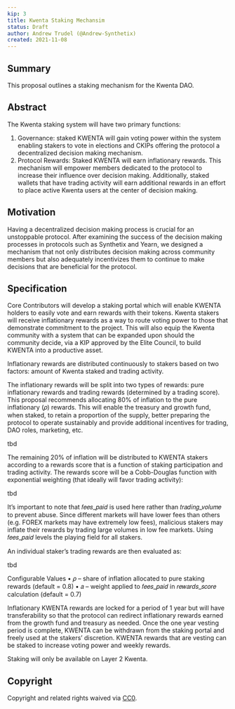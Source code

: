 ```yaml
---
kip: 3
title: Kwenta Staking Mechansim
status: Draft
author: Andrew Trudel (@Andrew-Synthetix)
created: 2021-11-08
---
```


## Summary

This proposal outlines a staking mechanism for the Kwenta DAO. 

## Abstract

The Kwenta staking system will have two primary functions:

1. Governance: staked KWENTA will gain voting power within the system enabling stakers to vote in elections and CKIPs offering the protocol a decentralized decision making mechanism. 
2. Protocol Rewards: Staked KWENTA will earn inflationary rewards. This mechanism will empower members dedicated to the protocol to increase their influence over decision making. Additionally, staked wallets that have trading activity will earn additional rewards in an effort to place active Kwenta users at the center of decision making. 

## Motivation

Having a decentralized decision making process is crucial for an unstoppable protocol. After examining the success of the decision making processes in protocols such as Synthetix and Yearn, we designed a mechanism that not only distributes decision making across community members but also adequately incentivizes them to continue to make decisions that are beneficial for the protocol.  

## Specification

Core Contributors will develop a staking portal which will enable KWENTA holders to easily vote and earn rewards with their tokens. Kwenta stakers will receive inflationary rewards as a way to route voting power to those that demonstrate commitment to the project. This will also equip the Kwenta community with a system that can be expanded upon should the community decide, via a KIP approved by the Elite Council, to build KWENTA into a productive asset.

Inflationary rewards are distributed continuously to stakers based on two factors: amount of Kwenta staked and trading activity. 

The inflationary rewards will be split into two types of rewards: pure inflationary rewards and trading rewards (determined by a trading score). This proposal recommends allocating 80% of inflation to the pure inflationary (𝜌) rewards. This will enable the treasury and growth fund, when staked, to retain a proportion of the supply, better preparing the protocol to operate sustainably and provide additional incentives for trading, DAO roles, marketing, etc. 

tbd

The remaining 20% of inflation will be distributed to KWENTA stakers according to a
rewards score that is a function of staking participation and trading activity. The rewards
score will be a Cobb-Douglas function with exponential weighting (that ideally will favor
trading activity):

tbd

It’s important to note that 𝑓𝑒𝑒𝑠_𝑝𝑎𝑖𝑑 is used here rather than 𝑡𝑟𝑎𝑑𝑖𝑛𝑔_𝑣𝑜𝑙𝑢𝑚𝑒 to prevent
abuse. Since different markets will have lower fees than others (e.g. FOREX markets
may have extremely low fees), malicious stakers may inflate their rewards by trading
large volumes in low fee markets. Using 𝑓𝑒𝑒𝑠_𝑝𝑎𝑖𝑑 levels the playing field for all stakers. 

An individual staker’s trading rewards are then evaluated as:

tbd

Configurable Values
• 𝜌 – share of inflation allocated to pure staking rewards (default = 0.8)
• 𝑎 – weight applied to 𝑓𝑒𝑒𝑠_𝑝𝑎𝑖𝑑 in 𝑟𝑒𝑤𝑎𝑟𝑑𝑠_𝑠𝑐𝑜𝑟𝑒 calculation (default = 0.7)

Inflationary KWENTA rewards are locked for a period of 1 year but will have transferability so that the protocol can redirect inflationary rewards earned from the growth fund and treasury as needed. Once the one year vesting period is complete, KWENTA can be withdrawn from the staking portal and freely used at the stakers’ discretion. KWENTA rewards that are vesting can be staked to increase voting power and weekly rewards.

Staking will only be available on Layer 2 Kwenta.

## Copyright

Copyright and related rights waived via [CC0](https://creativecommons.org/publicdomain/zero/1.0/).
